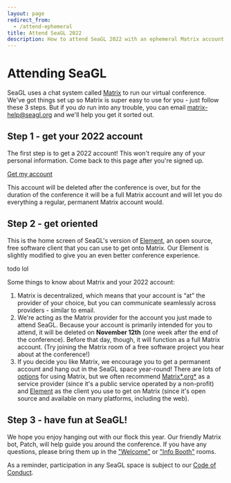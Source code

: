 ```yaml
---
layout: page
redirect_from:
  - /attend-ephemeral
title: Attend SeaGL 2022
description: How to attend SeaGL 2022 with an ephemeral Matrix account
---
```


# Attending SeaGL

SeaGL uses a chat system called [Matrix] to run our virtual conference. We've got things set up so Matrix is super easy to use for you - just follow these 3 steps. But if you _do_ run into any trouble, you can email <matrix-help@seagl.org> and we'll help you get it sorted out. <!-- TODO - possibly link to Kiwi IRC too. -->

## Step 1 - get your 2022 account

The first step is to get a 2022 account! This won't require any of your personal information. Come back to this page after you're signed up.

<div class="text-center">
  <p><a class="btn btn-primary btn-large" href="https://attend.seagl.org/#/register?hs=ephemeral">Get my account</a></p>
</div>

This account will be deleted after the conference is over, but for the duration of the conference it will be a full Matrix account and will let you do everything a regular, permanent Matrix account would.

## Step 2 - get oriented

This is the home screen of SeaGL's version of [Element], an open source, free software client that you can use to get onto Matrix. Our Element is slightly modified to give you an even better conference experience.

todo lol

Some things to know about Matrix and your 2022 account:

1. Matrix is decentralized, which means that your account is “at” the provider of your choice, but you can communicate seamlessly across providers - similar to email.
2. We're acting as the Matrix provider for the account you just made to attend SeaGL. Because your account is primarily intended for you to attend, it will be deleted on **November 12th** (one week after the end of the conference). Before that day, though, it will function as a full Matrix account. (Try joining the Matrix room of a free software project you hear about at the conference!) <!-- TODO it would be rad if we could actually see how many talks are about projects with Matrix rooms -->
3. If you decide you like Matrix, we encourage you to get a permanent account and hang out in the SeaGL space year-round! There are lots of [options][Matrix options] for using Matrix, but we often recommend [Matrix*.org*][Matrix.org] as a service provider (since it's a public service operated by a non-profit) and [Element] as the client you use to get on Matrix (since it's open source and available on many platforms, including the web).

## Step 3 - have fun at SeaGL!

We hope you enjoy hanging out with our flock this year. Our friendly Matrix bot, Patch, will help guide you around the conference. If you have any questions, please bring them up in the ["Welcome"]( https://attend.seagl.org/#/room/#2022-welcome:seagl.org) or ["Info Booth"]( https://attend.seagl.org/#/room/#2022-info-booth:seagl.org) rooms.

As a reminder, participation in any SeaGL space is subject to our [Code of Conduct](/code_of_conduct).

[Element]: https://element.io/
[Matrix]: https://matrix.org/
[Matrix.org]: https://matrix.org/faq/#who-and-how
[Matrix options]: https://matrix.org/docs/projects/try-matrix-now
